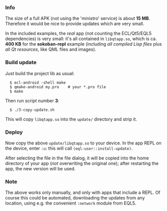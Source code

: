 
### Info

The size of a full APK (not using the 'ministro' service) is about **15 MB**.
Therefore it would be nice to provide updates which are very small.

In the included examples, the *real* app (not counting the ECL/Qt5/EQL5
dependencies) is very small: it's all contained in `libqtapp.so`, which is
ca. **400 KB** for the **sokoban-repl** example (including *all compiled Lisp
files* plus *all Qt resources*, like QML files and images).


### Build update

Just build the project lib as usual:

```
  $ ecl-android -shell make
  $ qmake-android my.pro    # your *.pro file
  $ make
```

Then run script number **3**:

```
  $ ./3-copy-update.sh
```

This will copy `libqtapp.so` into the `update/` directory and strip it.


### Deploy

Now copy the above `update/libqtapp.so` to your device. In the app REPL on the
device, enter `:u`: this will call `(eql-user::install-update)`.

After selecting the file in the file dialog, it will be copied into the
home directory of your app (*not* overwriting the original one); after
restarting the app, the new version will be used.


### Note

The above works only manually, and only with apps that include a REPL. Of
course this could be automated, downloading the updates from any location,
using e.g. the convenient `:network` module from EQL5.
